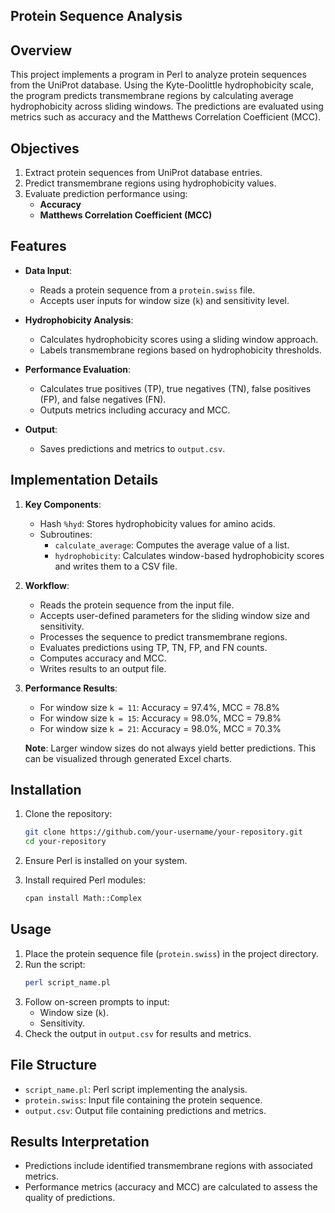 ## Protein Sequence Analysis

## Overview
This project implements a program in Perl to analyze protein sequences from the UniProt database. Using the Kyte-Doolittle hydrophobicity scale, the program predicts transmembrane regions by calculating average hydrophobicity across sliding windows. The predictions are evaluated using metrics such as accuracy and the Matthews Correlation Coefficient (MCC).

## Objectives
1. Extract protein sequences from UniProt database entries.
2. Predict transmembrane regions using hydrophobicity values.
3. Evaluate prediction performance using:
   - **Accuracy**
   - **Matthews Correlation Coefficient (MCC)**

## Features
- **Data Input**:
  - Reads a protein sequence from a `protein.swiss` file.
  - Accepts user inputs for window size (`k`) and sensitivity level.

- **Hydrophobicity Analysis**:
  - Calculates hydrophobicity scores using a sliding window approach.
  - Labels transmembrane regions based on hydrophobicity thresholds.

- **Performance Evaluation**:
  - Calculates true positives (TP), true negatives (TN), false positives (FP), and false negatives (FN).
  - Outputs metrics including accuracy and MCC.

- **Output**:
  - Saves predictions and metrics to `output.csv`.

## Implementation Details
1. **Key Components**:
   - Hash `%hyd`: Stores hydrophobicity values for amino acids.
   - Subroutines:
     - `calculate_average`: Computes the average value of a list.
     - `hydrophobicity`: Calculates window-based hydrophobicity scores and writes them to a CSV file.

2. **Workflow**:
   - Reads the protein sequence from the input file.
   - Accepts user-defined parameters for the sliding window size and sensitivity.
   - Processes the sequence to predict transmembrane regions.
   - Evaluates predictions using TP, TN, FP, and FN counts.
   - Computes accuracy and MCC.
   - Writes results to an output file.

3. **Performance Results**:
   - For window size `k = 11`: Accuracy = 97.4%, MCC = 78.8%
   - For window size `k = 15`: Accuracy = 98.0%, MCC = 79.8%
   - For window size `k = 21`: Accuracy = 98.0%, MCC = 70.3%

   **Note**: Larger window sizes do not always yield better predictions. This can be visualized through generated Excel charts.

## Installation
1. Clone the repository:
   ```bash
   git clone https://github.com/your-username/your-repository.git
   cd your-repository
   ```
2. Ensure Perl is installed on your system.

3. Install required Perl modules:
   ```bash
   cpan install Math::Complex
   ```

## Usage
1. Place the protein sequence file (`protein.swiss`) in the project directory.
2. Run the script:
   ```bash
   perl script_name.pl
   ```
3. Follow on-screen prompts to input:
   - Window size (`k`).
   - Sensitivity.
4. Check the output in `output.csv` for results and metrics.

## File Structure
- `script_name.pl`: Perl script implementing the analysis.
- `protein.swiss`: Input file containing the protein sequence.
- `output.csv`: Output file containing predictions and metrics.

## Results Interpretation
- Predictions include identified transmembrane regions with associated metrics.
- Performance metrics (accuracy and MCC) are calculated to assess the quality of predictions.
